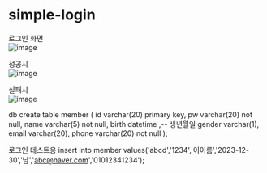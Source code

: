 # simple-login


로그인 화면   
![image](https://github.com/2gmldnjs/simple-login/assets/69203345/c3e588ec-4d56-4ec3-acd6-fbe2324c3f73)


성공시   
![image](https://github.com/2gmldnjs/simple-login/assets/69203345/9376e9ef-b17b-471b-8f8f-3681582e12bc)



실패시   
![image](https://github.com/2gmldnjs/simple-login/assets/69203345/c9f7997e-5020-44d2-9f65-63b46557802c)


db
create table member (
id varchar(20) primary key,
pw varchar(20) not null,
name varchar(5) not null,
birth datetime ,-- 생년월일
gender varchar(1),  
email varchar(20),
phone varchar(20) not null
);

로그인 테스트용
insert into member values('abcd','1234','이이름','2023-12-30','남','abc@naver.com','01012341234');
